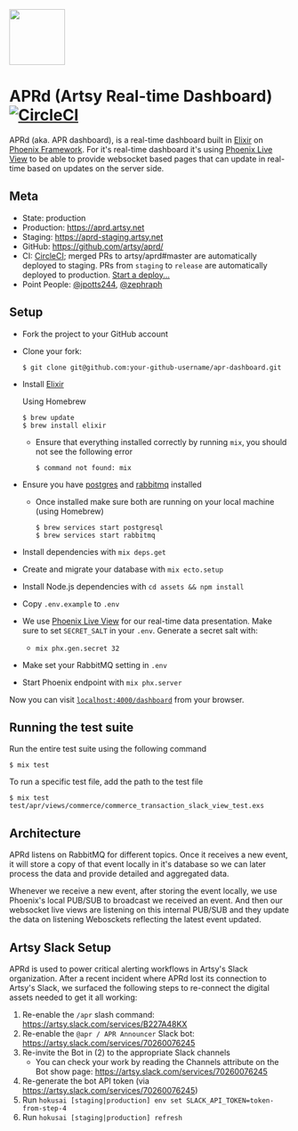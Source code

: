 <img src="/assets/static/images/APR.png" width="100px" />

# APRd (Artsy Real-time Dashboard) [![CircleCI][ci_badge]][circleci]

APRd (aka. APR dashboard), is a real-time dashboard built in [Elixir][elixir] on [Phoenix Framework][phoenixframework].
For it's real-time dashboard it's using [Phoenix Live View][phoenix_live_view] to be able to provide websocket based
pages that can update in real-time based on updates on the server side.

## Meta

- State: production
- Production: https://aprd.artsy.net
- Staging: https://aprd-staging.artsy.net
- GitHub: https://github.com/artsy/aprd/
- CI: [CircleCI][circleci]; merged PRs to artsy/aprd#master are automatically deployed to staging. PRs from `staging` to
  `release` are automatically deployed to production. [Start a deploy...][deploy]
- Point People: [@jpotts244][jpotts244], [@zephraph][zephraph]

## Setup

- Fork the project to your GitHub account

- Clone your fork:
  ```
  $ git clone git@github.com:your-github-username/apr-dashboard.git
  ```
- Install [Elixir][elixir_install]

  Using Homebrew
  ```
  $ brew update
  $ brew install elixir
  ```
  - Ensure that everything installed correctly by running `mix`, you should not see the following error
    ```
    $ command not found: mix
    ```

- Ensure you have [postgres][postgresql] and [rabbitmq][rabbitmq] installed
  - Once installed make sure both are running on your local machine (using Homebrew)
    ```
    $ brew services start postgresql
    $ brew services start rabbitmq
    ```
- Install dependencies with `mix deps.get`
- Create and migrate your database with `mix ecto.setup`
- Install Node.js dependencies with `cd assets && npm install`
- Copy `.env.example` to `.env`
- We use [Phoenix Live View][phoenix_live_view] for our real-time data presentation. Make sure to set `SECRET_SALT` in
  your `.env`. Generate a secret salt with:
  - `mix phx.gen.secret 32`
- Make set your RabbitMQ setting in `.env`
- Start Phoenix endpoint with `mix phx.server`

Now you can visit [`localhost:4000/dashboard`][localhost] from your browser.

## Running the test suite

Run the entire test suite using the following command
```
$ mix test
```

To run a specific test file, add the path to the test file
```
$ mix test test/apr/views/commerce/commerce_transaction_slack_view_test.exs
```

## Architecture

APRd listens on RabbitMQ for different topics. Once it receives a new event, it will store a copy of that event locally
in it's database so we can later process the data and provide detailed and aggregated data.

Whenever we receive a new event, after storing the event locally, we use Phoenix's local PUB/SUB to broadcast we
received an event. And then our websocket live views are listening on this internal PUB/SUB and they update the data on
listening Webosckets reflecting the latest event updated.

## Artsy Slack Setup

APRd is used to power critical alerting workflows in Artsy's Slack organization. After a recent incident where APRd lost
its connection to Artsy's Slack, we surfaced the following steps to re-connect the digital assets needed to get it all
working:

1. Re-enable the `/apr` slash command: https://artsy.slack.com/services/B227A48KX
1. Re-enable the `@apr / APR Announcer` Slack bot: https://artsy.slack.com/services/70260076245
1. Re-invite the Bot in (2) to the appropriate Slack channels
    - You can check your work by reading the Channels attribute on the Bot show page:
      https://artsy.slack.com/services/70260076245
1. Re-generate the bot API token (via https://artsy.slack.com/services/70260076245)
1. Run `hokusai [staging|production] env set SLACK_API_TOKEN=token-from-step-4`
1. Run `hokusai [staging|production] refresh`

[ci_badge]: https://circleci.com/gh/artsy/aprd.svg?style=svg
[circleci]: https://circleci.com/gh/artsy/aprd
[elixir]: https://elixir-lang.org/
[elixir_install]: https://elixir-lang.org/install.html
[phoenix_live_view]: https://github.com/phoenixframework/phoenix_live_view
[deploy]: https://github.com/artsy/apr-dashboard/compare/release...staging?expand=1
[jpotts244]: https://github.com/jpotts244
[zephraph]: https://github.com/zephraph
[localhost]: http://localhost:4000/dashboard
[phoenixframework]: https://phoenixframework.org/
[postgresql]: https://www.postgresql.org/download/
[rabbitmq]: https://www.rabbitmq.com/download.html
